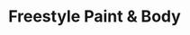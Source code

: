 ---
title: "Freestyle Paint & Body"
url: /balch-springs/freestyle-paint-und-body/
shop: Autowerkstatt
---
